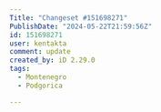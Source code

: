 ```yaml
---
Title: "Changeset #151698271"
PublishDate: "2024-05-22T21:59:56Z"
id: 151698271
user: kentakta
comment: update
created_by: iD 2.29.0
tags:
  - Montenegro
  - Podgorica

---
```

